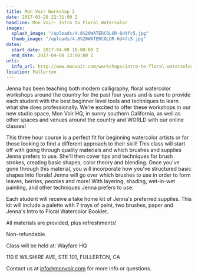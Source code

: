 ```yaml
---
title: Mon Voir Workshop 2
date: 2017-03-29 22:31:00 Z
headline: Mon Voir- Intro to Floral Watercolor
images:
  splash_image: "/uploads/4.8%20WATERCOLOR-6d4fc5.jpg"
  thumb_image: "/uploads/4.8%20WATERCOLOR-6d4fc5.jpg"
dates:
  start_date: 2017-04-08 10:00:00 Z
  end_date: 2017-04-08 13:00:00 Z
urls:
  info_url: http://www.monvoir.com/workshops/intro-to-floral-watercolor-wayfare-hq
location: Fullerton
---
```


Jenna has been teaching both modern calligraphy, floral watercolor workshops around the country for the past four years and is sure to provide each student with the best beginner level tools and techniques to learn what she does professionally. We're excited to offer these workshops in our new studio space, Mon Voir HQ, in sunny southern California, as well as other spaces and venues around the country and WORLD with our online classes!

This three hour course is a perfect fit for beginning watercolor artists or for those looking to find a different approach to their skill! This class will start off with going through quality materials and which brushes and supplies Jenna prefers to use. She'll then cover tips and techniques for brush strokes, creating basic shapes, color theory and blending. Once you've gone through this material, you will incorporate how you've structured basic shapes into florals! Jenna will go over which brushes to use in order to form leaves, berries, peonies and more! With layering, shading, wet-in-wet painting, and other techniques Jenna prefers to use.

Each student will receive a take home kit of Jenna's preferred supplies. This kit will include a palette with 7 trays of paint, two brushes, paper and Jenna's Intro to Floral Watercolor Booklet.

All materials are provided, plus refreshments! 

Non-refundable. 

Class will be held at:
Wayfare HQ

110 E WILSHIRE AVE, STE 101, FULLERTON, CA

Contact us at info@monvoir.com for more info or questions. 